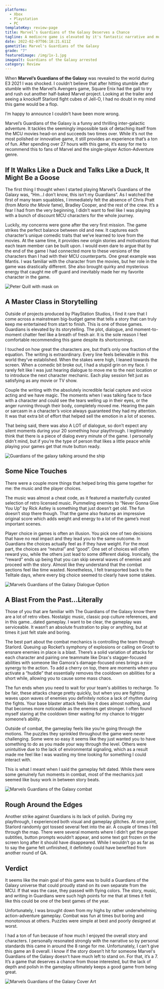 ```yaml
---
platforms:
  - Xbox
  - Playstation
  - PC
templateKey: review-page
title: Marvel’s Guardians of the Galaxy Deserves a Chance
tagline: A mediocre game is elevated by it's fantastic narrative and music.
date: 2022-02-07T06:18:21.611Z
gametitle: Marvel's Guardians of the Galaxy
grade: "7"
featuredimage: /img/1x-1.jpg
imagealt: Guardians of the Galaxy arrested
category: Review
---
```

When **Marvel’s Guardians of the Galaxy** was revealed to the world during E3 2021 I was shocked. I couldn’t believe that after hitting stumble after stumble with the Marvel’s Avengers game, Square Enix had the gall to try and rush out another half-baked Marvel project. Looking at the trailer and seeing a knockoff Starlord fight cubes of Jell-O, I had no doubt in my mind this game would be a flop. 

I’m happy to announce I couldn’t have been more wrong.

Marvel’s Guardians of the Galaxy is a funny and thrilling inter-galactic adventure. It tackles the seemingly impossible task of detaching itself from the MCU movies head-on and succeeds two times over. While it’s not the most polished or innovative game, it still provides an experience that’s a ton of fun. After spending over 27 hours with this game, it’s easy for me to recommend this to fans of Marvel and the single-player Action-Adventure genre.

## **If It Walks Like a Duck and Talks Like a Duck, It Might Be a Goose**

The first thing I thought when I started playing Marvel’s Guardians of the Galaxy was, “Hm...I don’t know, this isn’t my Guardians”. As I watched the first of many team squabbles, I immediately felt the absence of Chris Pratt (from *Mario the Movie* fame), Bradley Cooper, and the rest of the crew. It’s a fear I had from the very beginning, I didn’t want to feel like I was playing with a bunch of discount MCU characters for the whole journey. 

Luckily, my concerns were gone after the very first mission. The game strikes the perfect balance between old and new. It captures each character’s unique comedic traits that we’ve learned to love from the movies. At the same time, it provides new origin stories and motivations that each team member can be built upon. I would even dare to argue that by the end of the game I had connected more to these versions of the characters than I had with their MCU counterparts. One great example was Mantis. I was familiar with the character from the movies, but her role in the game was drastically different. She also brought quirky and mysterious energy that caught me off guard and inevitably made her my favorite character in the game.

![Peter Quill with mask on](/img/ss_11881efdb2a0cdc5bebeae1d4b255b1c5fda1d7e.jpg "Peter Quill with mask on")

## A Master Class in Storytelling

Outside of projects produced by PlayStation Studios, I find it rare that I come across a mainstream big-budget game that tells a story that can truly keep me entertained from start to finish. This is one of those games. Guardians is elevated by its storytelling. The plot, dialogue, and moment-to-moment chatter feel like a breath of fresh air. It is the sole reason I feel comfortable recommending this game despite its shortcomings.

I touched on how great the characters are, but that’s only one fraction of the equation. The writing is extraordinary. Every line feels believable in this world they’ve established. When the stakes were high, I leaned towards the screen. When a comedic bit broke out, I had a stupid grin on my face. I rarely felt like I was just hearing dialogue to move me to the next location or to introduce the next character mechanic. Each play session felt just as satisfying as any movie or TV show.

Couple the writing with the absolutely incredible facial capture and voice acting and we have magic. The moments when I was talking face to face with a character and could see the tears welling up in their eyes, or the anger running through their body, completely moved me. Hearing the pain or sarcasm in a character’s voice always guaranteed they had my attention. It was that extra bit of effort that helped sell the emotion in a lot of scenes. 

That being said, there was also A LOT of dialogue, so don’t expect any silent moments during your 20 something hour playthrough. I legitimately think that there is a piece of dialog every minute of the game. I personally didn’t mind, but if you’re the type of person that likes a little peace while playing your games get that mute button ready. 

![Guardians of the galaxy talking around the ship](/img/03fta0pf6qu7xvc27tfchq2-1.fit_lim.v1634567058.jpg "Guardians of the galaxy talking around the ship")

## Some Nice Touches

There were a couple more things that helped bring this game together for me: the music and the player choices. 

The music was almost a cheat code, as it featured a masterfully curated selection of retro licensed music. Pummeling enemies to “Never Gonna Give You Up” by Rick Astley is something that just doesn’t get old.  The fun doesn’t stop there though. That the game also features an impressive original score which adds weight and energy to a lot of the game’s most important scenes.

Player choice in games is often an illusion. You pick one of two decisions that have no real impact and they lead you to the same outcome. In Guardians the choices actually feel as if they have weight. For the most part, the choices are “neutral” and “good”. One set of choices will often reward you, while the others just lead to some different dialog. Ironically, the “reward” ends up being that you can skip several waves of enemies and proceed with the story. Almost like they understand that the combat sections feel like time wasted. Nonetheless, I felt transported back to the Telltale days, where every big choice seemed to clearly have some stakes.

![Marvels Guardians of the Galaxy Dialogue Option](/img/marvels-guardians-of-the-galaxy-defer-to-gamora.jpg "Marvels Guardians of the Galaxy Dialogue Option")

## A Blast From the Past...Literally

Those of you that are familiar with The Guardians of the Galaxy know there are a lot of retro vibes. Nostalgic music, classic pop culture references, and in this game...dated gameplay. I want to be clear, the gameplay was serviceable. It wasn’t an absolute frustration to play or anything, but at times it just felt stale and boring. 

The best part about the combat mechanics is controlling the team through Starlord. Queuing up Rocket’s symphony of explosions or calling on Groot to ensnare enemies in place is a blast. There’s a solid variation of attacks for each character and pairing one teammate like Drax's stagger-focused abilities with someone like Gamora's damage-focused ones brings a nice synergy to the action. To add a cherry on top, there are moments when you activate a “huddle” that essentially removes the cooldown on abilities for a short while, allowing you to cause some mass chaos.

The fun ends when you need to wait for your team's abilities to recharge. To be fair, these attacks charge pretty quickly, but when you are fighting waves upon waves of enemies you definitely notice a lack of rhythm during the fights. Your base blaster attack feels like it does almost nothing, and that becomes more noticeable as the enemies get stronger. I often found myself staring at the cooldown timer waiting for my chance to trigger someone’s ability.

Outside of combat, the gameplay feels like you’re going through the motions. The puzzles they sprinkled throughout the game were never challenging. Some were so easy it seems like they just wanted you to have something to do as you made your way through the level. Others were unintuitive due to the lack of environmental signaling, which as a result made me feel like I was wasting my time looking for something I could interact with.

This is what I meant when I said the gameplay felt dated. While there were some genuinely fun moments in combat, most of the mechanics just seemed like busy work in between story beats.

![Marvels Guardians of the Galaxy combat](/img/guardians-of-the-galaxy-combat.jpg "Marvels Guardians of the Galaxy combat")

## Rough Around the Edges

Another strike against Guardians is its lack of polish. During my playthrough, I experienced both visual and gameplay glitches. At one point, Starlord randomly got tossed several feet into the air. A couple of times I fell through the map. There were several moments where I didn’t get the proper subtitles, button prompts wouldn’t appear, and some text got frozen on the screen long after it should have disappeared. While I wouldn’t go as far as to say the game felt unfinished, it definitely could have benefited from another round of QA.

## Verdict

It seems like the main goal of this game was to build a Guardians of the Galaxy universe that could proudly stand on its own separate from the MCU. If that was the case, they passed with flying colors. The story, music, and writing in Guardians were such high points for me that at times it felt like this could be one of the best games of the year.

Unfortunately, I was brought down from my highs by rather underwhelming action-adventure gameplay. Combat was fun at times but boring and monotonous at others. Puzzles were simple at best and poorly designed at worst. 

I had a ton of fun because of how much I enjoyed the overall story and characters. I personally resonated strongly with the narrative so by personal standards this came in around the 8 range for me. Unfortunately, I can't give this game an 8 overall. I know if the story doesn’t hit for someone Marvel's Guardians of the Galaxy doesn’t have much left to stand on. For that, it’s a 7. It’s a game that deserves a chance from those interested, but the lack of depth and polish in the gameplay ultimately keeps a good game from being great.

![Marvels Guardians of the Galaxy Cover Art](/img/social_share-i7tz7xcwn.png "Marvels Guardians of the Galaxy Cover Art")